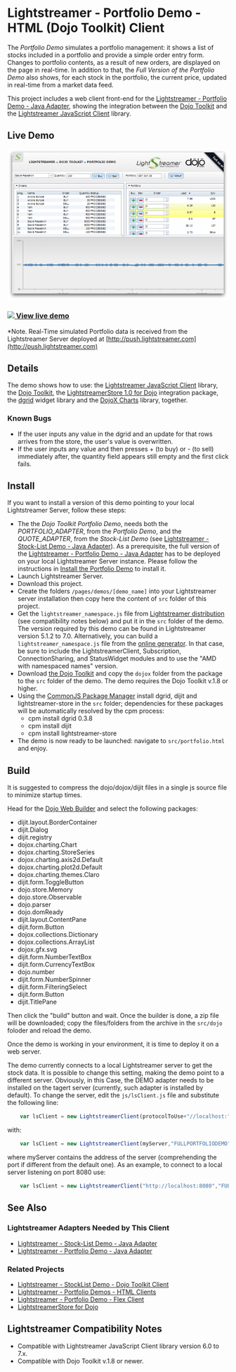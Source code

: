 # Lightstreamer - Portfolio Demo - HTML (Dojo Toolkit) Client

<!-- START DESCRIPTION lightstreamer-example-portfolio-client-dojo -->
The *Portfolio Demo* simulates a portfolio management: it shows a list of stocks included in a portfolio and provide a simple order entry form.
Changes to portfolio contents, as a result of new orders, are displayed on the page in real-time. In addition to that, the *Full Version of the Portfolio Demo* also shows, for each stock in the portfolio, the current price, updated in real-time from a market data feed.

This project includes a web client front-end for the [Lightstreamer - Portfolio Demo - Java Adapter](https://github.com/Lightstreamer/Lightstreamer-example-Portfolio-adapter-java), showing the integration between the [Dojo Toolkit](http://download.dojotoolkit.org/) and the [Lightstreamer JavaScript Client](https://lightstreamer.com/docs/client_javascript_uni_api/index.html) library.

## Live Demo

[![screenshot](screen_dojo_portfolio_large.png)](http://demos.lightstreamer.com/DojoDemo/portfolio.html)

### [![](http://demos.lightstreamer.com/site/img/play.png) View live demo](http://demos.lightstreamer.com/DojoDemo/portfolio.html)

*Note. Real-Time simulated Portfolio data is received from the Lightstreamer Server deployed at [http://push.lightstreamer.com](http://push.lightstreamer.com)

## Details

The demo shows how to use: the [Lightstreamer JavaScript Client](https://lightstreamer.com/docs/client_javascript_uni_api/index.html) library, the [Dojo Toolkit](http://download.dojotoolkit.org/), the [LightstreamerStore 1.0 for Dojo](https://github.com/Lightstreamer/dojo-lightstreamer-store) integration package, the [dgrid](https://github.com/SitePen/dgrid) widget library and the [DojoX Charts](https://github.com/dojo/dojox) library, together.

<!-- END DESCRIPTION lightstreamer-example-portfolio-client-dojo -->

### Known Bugs

* If the user inputs any value in the dgrid and an update for that rows arrives from the store, the user's value is overwritten.
* If the user inputs any value and then presses + (to buy) or - (to sell) immediately after, the quantity field appears still empty and the first click fails.


## Install
If you want to install a version of this demo pointing to your local Lightstreamer Server, follow these steps:

* The the *Dojo Toolkit Portfolio Demo*, needs both the *PORTFOLIO_ADAPTER*, from the *Portfolio Demo*, and the *QUOTE_ADAPTER*, from the *Stock-List Demo* (see [Lightstreamer - Stock-List Demo - Java Adapter](https://github.com/Lightstreamer/Lightstreamer-example-StockList-adapter-java)).
  As a prerequisite, the full version of the [Lightstreamer - Portfolio Demo - Java Adapter](https://github.com/Lightstreamer/Lightstreamer-example-Portfolio-adapter-java) has to be deployed on your local Lightstreamer Server instance.
  Please follow the instructions in [Install the Portfolio Demo](https://github.com/Lightstreamer/Lightstreamer-example-Portfolio-adapter-java#install-the-portfolio-demo) to install it.
* Launch Lightstreamer Server.
* Download this project.
* Create the folders `/pages/demos/[demo_name]` into your Lightstreamer server installation then copy here the content of `src` folder of this project.
* Get the `lightstreamer_namespace.js` file from [Lightstreamer distribution](http://www.lightstreamer.com/download) (see compatibility notes below) and put it in the `src` folder of the demo.
  The version required by this demo can be found in Lightstreamer version 5.1.2 to 7.0.
  Alternatively, you can build a `lightstreamer_namespace.js` file from the [online generator](http://www.lightstreamer.com/docs/client_javascript_tools/generator.html).
  In that case, be sure to include the LightstreamerClient, Subscription, ConnectionSharing, and StatusWidget modules and to use the "AMD with namespaced names" version.
* Download [the Dojo Toolkit](http://download.dojotoolkit.org) and copy the `dojox` folder from the package to the `src` folder of the demo. The demo requires the Dojo Toolkit v.1.8 or higher.
* Using the [CommonJS Package Manager](https://github.com/kriszyp/cpm) install dgrid, dijit and lightstreamer-store in the `src` folder; dependencies for these packages will be automatically resolved by the cpm process:
  - cpm install dgrid 0.3.8
  - cpm install dijit
  - cpm install lightstreamer-store
* The demo is now ready to be launched: navigate to `src/portfolio.html` and enjoy.

## Build

It is suggested to compress the dojo/dojox/dijit files in a single js source file to minimize startup times.

Head for the [Dojo Web Builder](http://build.dojotoolkit.org/) and select the following packages:

-  dijit.layout.BorderContainer
-  dijit.Dialog
-  dijit.registry
-  dojox.charting.Chart
-  dojox.charting.StoreSeries
-  dojox.charting.axis2d.Default
-  dojox.charting.plot2d.Default
-  dojox.charting.themes.Claro
-  dijit.form.ToggleButton
-  dojo.store.Memory
-  dojo.store.Observable
-  dojo.parser
-  dojo.domReady
-  dijit.layout.ContentPane
-  dijit.form.Button
-  dojox.collections.Dictionary
-  dojox.collections.ArrayList
-  dojox.gfx.svg
-  dijit.form.NumberTextBox
-  dijit.form.CurrencyTextBox
-  dojo.number
-  dijit.form.NumberSpinner
-  dijit.form.FilteringSelect
-  dijit.form.Button
-  dijit.TitlePane

Then click the "build" button and wait. Once the builder is done, a zip file will be downloaded; copy the files/folders from the archive in the `src/dojo` foloder and reload the demo. 

Once the demo is working in your environment, it is time to deploy it on a web server. 

The demo currently connects to a local Lightstreamer server to get the stock data. It is possible to change this setting, making the demo point to a different server. Obviously, in this 
Case, the DEMO adapter needs to be installed on the tagert server (currently, such adapter is installed by default).
To change the server, edit the `js/lsClient.js` file and substitute the following line:

```js
    var lsClient = new LightstreamerClient(protocolToUse+"//localhost:"+portToUse,"FULLPORTFOLIODEMO");
```

with:

```js
    var lsClient = new LightstreamerClient(myServer,"FULLPORTFOLIODEMO");
```

where myServer contains the address of the server (comprehending the port if different from the default one).
As an example, to connect to a local server listening on port 8080 use:

```js
    var lsClient = new LightstreamerClient("http://localhost:8080","FULLPORTFOLIODEMO");
```    

## See Also

### Lightstreamer Adapters Needed by This Client 

<!-- START RELATED_ENTRIES -->
* [Lightstreamer - Stock-List Demo - Java Adapter](https://github.com/Lightstreamer/Lightstreamer-example-Stocklist-adapter-java)
* [Lightstreamer - Portfolio Demo - Java Adapter](https://github.com/Lightstreamer/Lightstreamer-example-Portfolio-adapter-java)

<!-- END RELATED_ENTRIES -->

### Related Projects

* [Lightstreamer - StockList Demo - Dojo Toolkit Client](https://github.com/Lightstreamer/Lightstreamer-example-StockList-client-dojo)
* [Lightstreamer - Portfolio Demos - HTML Clients](https://github.com/Lightstreamer/Lightstreamer-example-Portfolio-client-javascript)
* [Lightstreamer - Portfolio Demo - Flex Client](https://github.com/Lightstreamer/Lightstreamer-example-Portfolio-client-flex)
* [LightstreamerStore for Dojo](https://github.com/Lightstreamer/dojo-lightstreamer-store)

## Lightstreamer Compatibility Notes 

* Compatible with Lightstreamer JavaScript Client library version 6.0 to 7.x.
* Compatible with Dojo Toolkit v.1.8 or newer.

